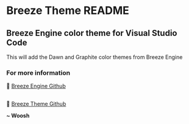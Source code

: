 # Breeze Theme README
## Breeze Engine color theme for Visual Studio Code

This will add the Dawn and Graphite color themes from Breeze Engine


### For more information
🔗 [Breeze Engine Github](https://github.com/SentimentalWoosh/Breeze)
##
🔗 [Breeze Theme Github](https://github.com/SentimentalWoosh/breeze-theme)

**~ Woosh**